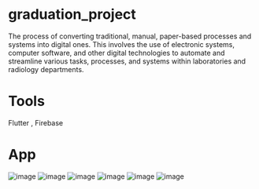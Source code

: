 # graduation_project

The process of converting traditional, manual, paper-based processes and systems into digital ones. This involves the use of electronic systems, computer software, and other digital technologies to automate and streamline various tasks, processes, and systems within laboratories and radiology departments.

# Tools

Flutter , Firebase

# App

![image](https://github.com/RehamAbdelmonem/digit_app/assets/144965308/25d10de1-833f-457b-b729-0a5b045c3561)
![image](https://github.com/RehamAbdelmonem/digit_app/assets/144965308/2c1439ba-7afb-4479-96d2-169722557d44)
![image](https://github.com/RehamAbdelmonem/digit_app/assets/144965308/6e8a3352-525c-486c-8d9d-92ea9860c48e)
![image](https://github.com/RehamAbdelmonem/digit_app/assets/144965308/fdf8ffd7-5c04-450f-850c-d4d7ec4516ed)
![image](https://github.com/RehamAbdelmonem/digit_app/assets/144965308/9b63216e-27b1-47d7-887c-8fb8615deb46)
![image](https://github.com/RehamAbdelmonem/digit_app/assets/144965308/0467b1f8-1ae0-4772-8c6f-a051744c8b35)
